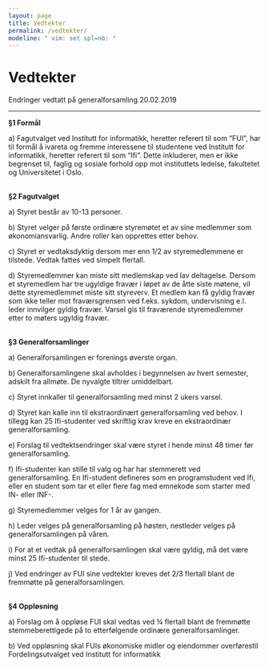```yaml
---
layout: page
title: Vedtekter
permalink: /vedtekter/
modeline: " vim: set spl=nb: "
---
```


# Vedtekter

Endringer vedtatt på generalforsamling 20.02.2019

---

**§1 Formål**

a) Fagutvalget ved Institutt for informatikk, heretter referert til som “FUI”, har til formål å ivareta og fremme interessene til studentene ved Institutt for informatikk, heretter referert til som “Ifi”. Dette inkluderer, men er ikke begrenset til, faglig og sosiale forhold opp mot instituttets ledelse, fakultetet og Universitetet i Oslo.
<br><br>

**§2 Fagutvalget**

a) Styret består av 10-13 personer. 

b) Styret velger på første ordinære styremøtet et av sine medlemmer som økonomiansvarlig. Andre roller kan opprettes etter behov.

c) Styret er vedtaksdyktig dersom mer enn 1/2 av styremedlemmene er tilstede. Vedtak fattes ved simpelt flertall.

d) Styremedlemmer kan miste sitt medlemskap ved lav deltagelse. Dersom et styremedlem har tre ugyldige fravær i løpet av de åtte siste møtene, vil dette styremedlemmet miste sitt styreverv. Et medlem kan få gyldig fravær som ikke teller mot fraværsgrensen ved f.eks. sykdom, undervisning e.l. leder innvilger gyldig fravær. Varsel gis til fraværende styremedlemmer etter to møters ugyldig fravær.
<br><br>

**§3 Generalforsamlinger**

a) Generalforsamlingen er forenings øverste organ.

b) Generalforsamlingene skal avholdes i begynnelsen av hvert semester, adskilt fra allmøte. De nyvalgte tiltrer umiddelbart.

c) Styret innkaller til generalforsamling med minst 2 ukers varsel.

d) Styret kan kalle inn til ekstraordinært generalforsamling ved behov. I tillegg kan 25 Ifi-studenter ved skriftlig krav kreve en ekstraordinær generalforsamling.

e) Forslag til vedtektsendringer skal være styret i hende minst 48 timer før generalforsamling.

f) Ifi-studenter kan stille til valg og har har stemmerett ved generalforsamling. En Ifi-student defineres som en programstudent ved Ifi, eller en student som tar et eller flere fag med emnekode som starter med IN- eller INF-. 

g) Styremedlemmer velges for 1 år av gangen.

h) Leder velges på generalforsamling på høsten, nestleder velges på generalforsamlingen på våren.

i) For at et vedtak på generalforsamlingen skal være gyldig, må det være minst 25 Ifi-studenter til stede. 

j) Ved endringer av FUI sine vedtekter kreves det 2/3 flertall blant de fremmøtte på generalforsamlingen.
<br><br>

**§4 Oppløsning​​**

a) ​Forslag om å oppløse FUI skal vedtas ved ¾ flertall blant de fremmøtte stemmeberettigede på to etterfølgende ordinære generalforsamlinger.  

b) Ved​​ oppløsning​​ skal​​ FUIs økonomiske​ ​midler​​ og ​​eiendommer​ ​overføres​​ til Fordelingsutvalget​​ ved​​ Institutt​​ for ​​informatikk


